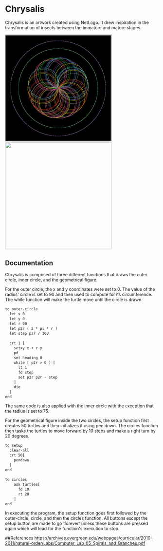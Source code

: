 # Chrysalis
Chrysalis is an artwork created using NetLogo. It drew inspiration in the transformation of insects between the immature and mature stages. 
<div float="left">
  <img src="Chrysalis_Still.png" width="350px">
  <img src="Chrysalis_Animated.gif" width="350px" height="351px">
</div>

## Documentation
Chrysalis is composed of three different functions that draws the outer circle, inner circle, and the geometrical figure.

For the outer circle, the x and y coordinates were set to 0. The value of the radius' circle is set to 90 and then used to compute for its circumference. The while function will make the turtle move until the circle is drawn. 
```
to outer-circle
  let x 0
  let y 0
  let r 90
  let p2r ( 2 * pi * r )
  let step p2r / 360

  crt 1 [
    setxy x + r y
    pd
    set heading 0
    while [ p2r > 0 ] [
      lt 1
      fd step
      set p2r p2r - step
    ]
    die
  ]
end
```
The same code is also applied with the inner circle with the exception that the radius is set to 75.

For the geometrical figure inside the two circles, the setup function first creates 50 turtles and then initializes it using pen down. The circles function then tasks the turtles to move forward by 10 steps and make a right turn by 20 degrees. 

```
to setup
  clear-all
  crt 50[
    pendown
  ]
end

to circles
    ask turtles[
      fd 10
      rt 20
    ]
end
```
In executing the program, the setup function goes first followed by the outer-circle, circle, and then the circles function. All buttons except the setup button are made to go 'forever' unless these buttons are pressed again which will lead for the function's execution to stop. 

##References
https://archives.evergreen.edu/webpages/curricular/2010-2011/natural-order/Labs/Computer_Lab_05_Spirals_and_Branches.pdf
